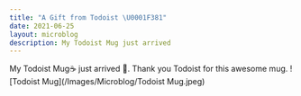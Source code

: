 ```yaml
---
title: "A Gift from Todoist \U0001F381"
date: 2021-06-25
layout: microblog
description: My Todoist Mug just arrived
---
```


My Todoist Mug☕ just arrived 🎉.  Thank you Todoist for this awesome mug.
![Todoist Mug](/Images/Microblog/Todoist Mug.jpeg)